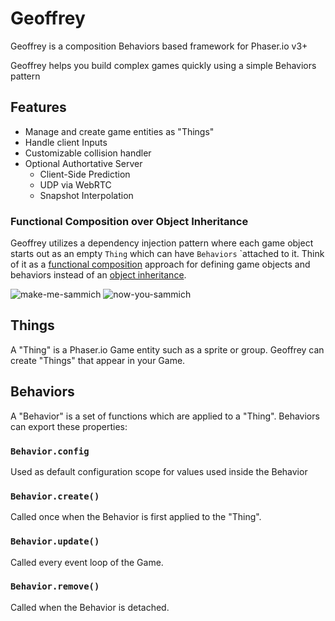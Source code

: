 # Geoffrey

Geoffrey is a composition Behaviors based framework for Phaser.io v3+

Geoffrey helps you build complex games quickly using a simple Behaviors pattern


## Features

  - Manage and create game entities as "Things"
  - Handle client Inputs
  - Customizable collision handler
  - Optional Authortative Server
    - Client-Side Prediction
    - UDP via WebRTC
    - Snapshot Interpolation


### Functional Composition over Object Inheritance

Geoffrey utilizes a dependency injection pattern where each game object starts out as an empty `Thing` which can have `Behaviors` `attached to it. Think of it as a [functional composition](https://en.wikipedia.org/wiki/Function_composition_(computer_science)) approach for defining game objects and behaviors instead of an [object inheritance](https://en.wikipedia.org/wiki/Inheritance_(object-oriented_programming)).

![make-me-sammich](https://user-images.githubusercontent.com/70011/114274064-b865ac00-99ea-11eb-8a1e-8f245db4f763.gif)
![now-you-sammich](https://user-images.githubusercontent.com/70011/114274066-ba2f6f80-99ea-11eb-8146-7701596b72ec.gif)


## Things

A "Thing" is a Phaser.io Game entity such as a sprite or group. Geoffrey can create "Things" that appear in your Game.

## Behaviors

A "Behavior" is a set of functions which are applied to a "Thing". Behaviors can export these properties:

### `Behavior.config`

Used as default configuration scope for values used inside the Behavior

### `Behavior.create()`

Called once when the Behavior is first applied to the "Thing".

### `Behavior.update()`

Called every event loop of the Game.

### `Behavior.remove()`

Called when the Behavior is detached.



